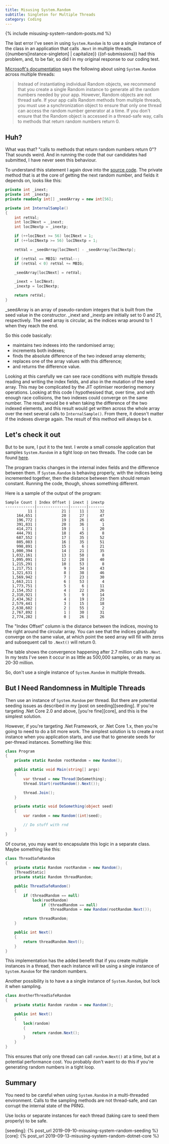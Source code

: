 ```yaml
---
title: Misusing System.Random
subtitle: Singleton for Multiple Threads
category: Coding
---
```

{% include misusing-system-random-posts.md %}

The last error I've seen in using `System.Random` is to use a single instance of
the class in an application that calls `.Next` in multiple threads.
{{numbers[instance-singleton] | capitalize}} {{of-submissions}} had this
problem, and, to be fair, so did I in my original response to our coding test.

[Microsoft's documentation][docs] says the following about using `System.Random`
across multiple threads:

>Instead of instantiating individual Random objects, we recommend that you
create a single Random instance to generate all the random numbers needed by
your app. However, Random objects are not thread safe. If your app calls Random
methods from multiple threads, you must use a synchronization object to ensure
that only one thread can access the random number generator at a time. If you
don't ensure that the Random object is accessed in a thread-safe way, calls to
methods that return random numbers return 0.

## Huh?

What was that? "calls to methods that return random numbers return 0"? That
sounds weird. And in running the code that our candidates had submitted, I have
never seen this behaviour.

To understand this statement I again dove into the [source code][source]. The
private method that is at the core of getting the next random number, and fields
it depends on, looks like this:

```csharp
private int _inext;
private int _inextp;
private readonly int[] _seedArray = new int[56];

private int InternalSample()
{
    int retVal;
    int locINext = _inext;
    int locINextp = _inextp;

    if (++locINext >= 56) locINext = 1;
    if (++locINextp >= 56) locINextp = 1;

    retVal = _seedArray[locINext] - _seedArray[locINextp];

    if (retVal == MBIG) retVal--;
    if (retVal < 0) retVal += MBIG;

    _seedArray[locINext] = retVal;

    _inext = locINext;
    _inextp = locINextp;

    return retVal;
}
```

_seedArray is an array of pseudo-random integers that is built from the seed
value in the constructor. _inext and _inextp are initially set to 0 and 21,
respectively. The seed array is circular, as the indices wrap around to 1 when
they reach the end.

So this code basically:

* maintains two indexes into the randomised array;
* increments both indexes;
* finds the absolute difference of the two indexed array elements;
* replaces one of the array values with this difference;
* and returns the difference value.

Looking at this carefully we can see race conditions with multiple threads
reading and writing the index fields, and also in the mutation of the seed
array. This may be complicated by the JIT optimiser reordering memory
operations. Looking at this code I hypothesised that, over time, and with enough
race collisions, the two indexes could converge on the same number. The result
would be `0` when taking the difference of the two indexed elements, and this
result would get written across the whole array over the next several calls to
`InternalSample()`. From there, it doesn't matter if the indexes diverge again.
The result of this method will always be `0`.

## Let's check it out

But to be sure, I put it to the test. I wrote a small console application that
samples `System.Random` in a tight loop on two threads. The code can be found
[here][code-repo].

The program tracks changes in the internal index fields and the difference
between them. If `System.Random` is behaving properly, with the indices being
incremented together, then the distance between them should remain constant.
Running the code, though, shows something different.

Here is a sample of the output of the program:

```text
Sample Count | Index Offset | inext | inextp
-------------|--------------|-------|-------
          11 |           21 |    11 |     32
     164,651 |           20 |    27 |     47
     196,772 |           19 |    26 |     45
     391,831 |           20 |    36 |      1
     414,271 |           19 |     1 |     20
     444,791 |           18 |    45 |      8
     687,552 |           17 |    35 |     52
     805,083 |           16 |    35 |     51
     998,891 |           15 |     6 |     21
   1,000,394 |           14 |    21 |     35
   1,032,161 |           13 |    50 |      8
   1,095,091 |           12 |    28 |     40
   1,215,291 |           10 |    53 |      8
   1,217,751 |            9 |    34 |     43
   1,321,631 |            8 |    38 |     46
   1,569,942 |            7 |    23 |     30
   1,663,211 |            6 |    53 |      4
   1,773,751 |            5 |     6 |     11
   2,154,352 |            4 |    22 |     26
   2,310,921 |            5 |     9 |     14
   2,434,362 |            4 |    19 |     23
   2,579,441 |            3 |    15 |     18
   2,638,602 |            2 |    55 |      2
   2,767,892 |            1 |    30 |     31
   2,774,282 |            0 |    26 |     26
```

The "Index Offset" column is the distance between the indices, moving to the
right around the circular array. You can see that the indices gradually converge
on the same value, at which point the seed array will fill with zeros and
subsequent call to `.Next()` will return 0.

The table shows the convergence happening after 2.7 million calls to `.Next`. In
my tests I've seen it occur in as little as 500,000 samples, or as many as 20-30
million.

So, don't use a single instance of `System.Random` in multiple threads.

## But I Need Randomness in Multiple Threads

Then use an instance of `System.Random` per thread. But there are potential
seeding issues as described in my [post on seeding][seeding]. If you're
targeting .Net Core 2.0 and above, [you're fine][core], and this is the simplest
solution.

However, if you're targeting .Net Framework, or .Net Core 1.x, then you're going
to need to do a bit more work. The simplest solution is to create a root
instance when you application starts, and use that to generate seeds for
per-thread instances. Something like this:

```csharp
class Program
{
    private static Random rootRandom = new Random();

    public static void Main(string[] args)
    {
        var thread = new Thread(DoSomething);
        thread.Start(rootRandom().Next());

        thread.Join();
    }

    private static void DoSomething(object seed)
    {
        var random = new Random((int)seed);

        // Do stuff with rnd
    }
}
```

Of course, you may want to encapsulate this logic in a separate class. Maybe
something like this:

```csharp
class ThreadSafeRandom
{
    private static Random rootRandom = new Random();
    [ThreadStatic]
    private static Random threadRandom;

    public ThreadSafeRandom()
    {
        if (threadRandom == null)
            lock(rootRandom)
                if (threadRandom == null)
                    threadRandom = new Random(rootRandom.Next());

        return threadRandom;
    }

    public int Next()
    {
        return threadRandom.Next();
    }
}
```

This implementation has the added benefit that if you create multiple instances
in a thread, then each instance will be using a single instance of
`System.Random` for the random numbers.

Another possibility is to have a a single instance of `System.Random`, but lock
it when sampling.

```csharp
class AnotherThreadSafeRandom
{
    private static Random random = new Random();

    public int Next()
    {
        lock(random)
        {
            return random.Next();
        }
    }
}
```

This ensures that only one thread can call `random.Next()` at a time, but at a
potential performance cost. You probably don't want to do this if you're
generating random numbers in a tight loop.

## Summary

You need to be careful when using `System.Random` in a multi-threaded
environment. Calls to the sampling methods are not thread-safe, and can corrupt
the internal state of the PRNG.

Use locks or separate instances for each thread (taking care to seed them
properly) to be safe.

[docs]: https://docs.microsoft.com/en-us/dotnet/api/system.random?view=netcore-2.2
[source]: https://source.dot.net/#System.Private.CoreLib/shared/System/Random.cs
[code-repo]: https://github.com/drewjcooper/drewjcooper.github.io.code/tree/master/SystemRandomIsNotThreadSafe
[seeding]: {% post_url 2019-09-10-misusing-system-random-seeding %}
[core]: {% post_url 2019-09-13-misusing-system-random-dotnet-core %}

